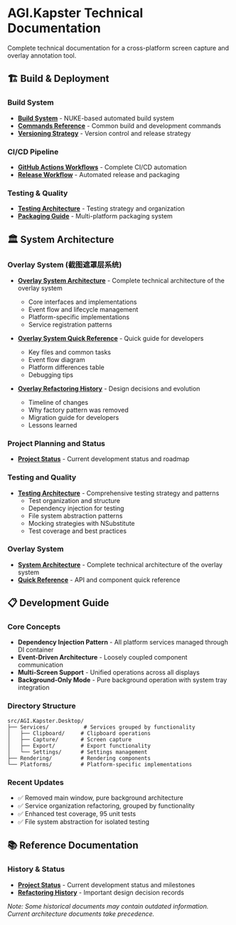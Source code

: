 # AGI.Kapster Technical Documentation

Complete technical documentation for a cross-platform screen capture and overlay annotation tool.

## 🏗️ Build & Deployment

### Build System
- **[Build System](build-system.md)** - NUKE-based automated build system
- **[Commands Reference](commands-reference.md)** - Common build and development commands
- **[Versioning Strategy](versioning-strategy.md)** - Version control and release strategy

### CI/CD Pipeline
- **[GitHub Actions Workflows](../.github/README.md)** - Complete CI/CD automation
- **[Release Workflow](release-workflow.md)** - Automated release and packaging

### Testing & Quality
- **[Testing Architecture](testing-architecture.md)** - Testing strategy and organization
- **[Packaging Guide](packaging-guide.md)** - Multi-platform packaging system

## 🏛️ System Architecture

### Overlay System (截图遮罩层系统)
- **[Overlay System Architecture](overlay-system-architecture.md)** - Complete technical architecture of the overlay system
  - Core interfaces and implementations
  - Event flow and lifecycle management
  - Platform-specific implementations
  - Service registration patterns

- **[Overlay System Quick Reference](overlay-system-quick-reference.md)** - Quick guide for developers
  - Key files and common tasks
  - Event flow diagram
  - Platform differences table
  - Debugging tips

- **[Overlay Refactoring History](overlay-refactoring-history.md)** - Design decisions and evolution
  - Timeline of changes
  - Why factory pattern was removed
  - Migration guide for developers
  - Lessons learned

### Project Planning and Status
- **[Project Status](project-status.md)** - Current development status and roadmap

### Testing and Quality
- **[Testing Architecture](testing-architecture.md)** - Comprehensive testing strategy and patterns
  - Test organization and structure
  - Dependency injection for testing
  - File system abstraction patterns
  - Mocking strategies with NSubstitute
  - Test coverage and best practices

### Overlay System
- **[System Architecture](overlay-system-architecture.md)** - Complete technical architecture of the overlay system
- **[Quick Reference](overlay-system-quick-reference.md)** - API and component quick reference

## 📋 Development Guide

### Core Concepts
- **Dependency Injection Pattern** - All platform services managed through DI container
- **Event-Driven Architecture** - Loosely coupled component communication
- **Multi-Screen Support** - Unified operations across all displays
- **Background-Only Mode** - Pure background operation with system tray integration

### Directory Structure
```
src/AGI.Kapster.Desktop/
├── Services/           # Services grouped by functionality
│   ├── Clipboard/     # Clipboard operations
│   ├── Capture/       # Screen capture
│   ├── Export/        # Export functionality
│   └── Settings/      # Settings management
├── Rendering/         # Rendering components
└── Platforms/         # Platform-specific implementations
```

### Recent Updates
- ✅ Removed main window, pure background architecture
- ✅ Service organization refactoring, grouped by functionality
- ✅ Enhanced test coverage, 95 unit tests
- ✅ File system abstraction for isolated testing

## 📚 Reference Documentation

### History & Status
- **[Project Status](project-status.md)** - Current development status and milestones
- **[Refactoring History](overlay-refactoring-history.md)** - Important design decision records

*Note: Some historical documents may contain outdated information. Current architecture documents take precedence.*
